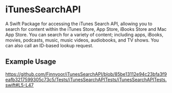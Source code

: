 # iTunesSearchAPI

A Swift Package for accessing the iTunes Search API, allowing you to search for content within the iTunes Store, App Store, iBooks Store and Mac App Store. You can search for a variety of content; including apps, iBooks, movies, podcasts, music, music videos, audiobooks, and TV shows. You can also call an ID-based lookup request.

## Example Usage
https://github.com/Finnvoor/iTunesSearchAPI/blob/85be13112e94c23bfa3f9eafb3217599305c73c5/Tests/iTunesSearchAPITests/iTunesSearchAPITests.swift#L5-L47
